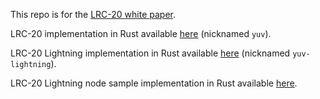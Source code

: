 This repo is for the [LRC-20 white paper](https://github.com/akitamiabtc/LRC-20/blob/main/LRC_20_V0.1.pdf).

LRC-20 implementation in Rust available [here](https://github.com/akitamiabtc/yuv/) (nicknamed `yuv`).

LRC-20 Lightning implementation in Rust available [here](https://github.com/akitamiabtc/yuv-lightning) (nicknamed `yuv-lightning`).

LRC-20 Lightning node sample implementation in Rust available [here](https://github.com/akitamiabtc/yuv-lightning-ldk-sample).
